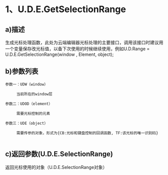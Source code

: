 # 1、U.D.E.GetSelectionRange

## a\)描述

生成光标处理函数，此处为云端编辑器光标处理的主要接口，调用该接口时建议用一个变量保存改光标值，以备下次使用的时候继续使用，例如U.D.Range = U.D.E.GetSelectionRange\(window , Element, object\);

## b\)参数列表

```
参数一：UDW（window）

     当前所在的window层
     
参数二：UDOD（element）

     需要光标控制的元素
     
参数三：UDE（object）

     需要传参的对象，形式为{CB:光标和键盘控制的回调函数, TF:该光标的唯一识别码}
     
```

## c\)返回参数\(U.D.E.SelectionRange\)

返回光标使用的对象（U.D.E.SelectionRange对象）

